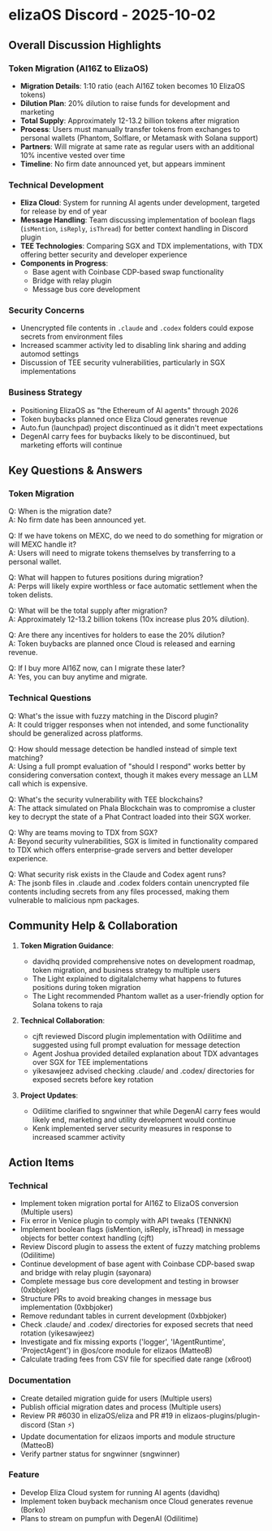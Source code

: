 # elizaOS Discord - 2025-10-02

## Overall Discussion Highlights

### Token Migration (AI16Z to ElizaOS)
- **Migration Details**: 1:10 ratio (each AI16Z token becomes 10 ElizaOS tokens)
- **Dilution Plan**: 20% dilution to raise funds for development and marketing
- **Total Supply**: Approximately 12-13.2 billion tokens after migration
- **Process**: Users must manually transfer tokens from exchanges to personal wallets (Phantom, Solflare, or Metamask with Solana support)
- **Partners**: Will migrate at same rate as regular users with an additional 10% incentive vested over time
- **Timeline**: No firm date announced yet, but appears imminent

### Technical Development
- **Eliza Cloud**: System for running AI agents under development, targeted for release by end of year
- **Message Handling**: Team discussing implementation of boolean flags (`isMention`, `isReply`, `isThread`) for better context handling in Discord plugin
- **TEE Technologies**: Comparing SGX and TDX implementations, with TDX offering better security and developer experience
- **Components in Progress**:
  - Base agent with Coinbase CDP-based swap functionality
  - Bridge with relay plugin
  - Message bus core development

### Security Concerns
- Unencrypted file contents in `.claude` and `.codex` folders could expose secrets from environment files
- Increased scammer activity led to disabling link sharing and adding automod settings
- Discussion of TEE security vulnerabilities, particularly in SGX implementations

### Business Strategy
- Positioning ElizaOS as "the Ethereum of AI agents" through 2026
- Token buybacks planned once Eliza Cloud generates revenue
- Auto.fun (launchpad) project discontinued as it didn't meet expectations
- DegenAI carry fees for buybacks likely to be discontinued, but marketing efforts will continue

## Key Questions & Answers

### Token Migration
Q: When is the migration date?  
A: No firm date has been announced yet.

Q: If we have tokens on MEXC, do we need to do something for migration or will MEXC handle it?  
A: Users will need to migrate tokens themselves by transferring to a personal wallet.

Q: What will happen to futures positions during migration?  
A: Perps will likely expire worthless or face automatic settlement when the token delists.

Q: What will be the total supply after migration?  
A: Approximately 12-13.2 billion tokens (10x increase plus 20% dilution).

Q: Are there any incentives for holders to ease the 20% dilution?  
A: Token buybacks are planned once Cloud is released and earning revenue.

Q: If I buy more AI16Z now, can I migrate these later?  
A: Yes, you can buy anytime and migrate.

### Technical Questions
Q: What's the issue with fuzzy matching in the Discord plugin?  
A: It could trigger responses when not intended, and some functionality should be generalized across platforms.

Q: How should message detection be handled instead of simple text matching?  
A: Using a full prompt evaluation of "should I respond" works better by considering conversation context, though it makes every message an LLM call which is expensive.

Q: What's the security vulnerability with TEE blockchains?  
A: The attack simulated on Phala Blockchain was to compromise a cluster key to decrypt the state of a Phat Contract loaded into their SGX worker.

Q: Why are teams moving to TDX from SGX?  
A: Beyond security vulnerabilities, SGX is limited in functionality compared to TDX which offers enterprise-grade servers and better developer experience.

Q: What security risk exists in the Claude and Codex agent runs?  
A: The jsonb files in .claude and .codex folders contain unencrypted file contents including secrets from any files processed, making them vulnerable to malicious npm packages.

## Community Help & Collaboration

1. **Token Migration Guidance**:
   - davidhq provided comprehensive notes on development roadmap, token migration, and business strategy to multiple users
   - The Light explained to digitalalchemy what happens to futures positions during token migration
   - The Light recommended Phantom wallet as a user-friendly option for Solana tokens to raja

2. **Technical Collaboration**:
   - cjft reviewed Discord plugin implementation with Odilitime and suggested using full prompt evaluation for message detection
   - Agent Joshua provided detailed explanation about TDX advantages over SGX for TEE implementations
   - yikesawjeez advised checking .claude/ and .codex/ directories for exposed secrets before key rotation

3. **Project Updates**:
   - Odilitime clarified to sngwinner that while DegenAI carry fees would likely end, marketing and utility development would continue
   - Kenk implemented server security measures in response to increased scammer activity

## Action Items

### Technical
- Implement token migration portal for AI16Z to ElizaOS conversion (Multiple users)
- Fix error in Venice plugin to comply with API tweaks (TENNKN)
- Implement boolean flags (isMention, isReply, isThread) in message objects for better context handling (cjft)
- Review Discord plugin to assess the extent of fuzzy matching problems (Odilitime)
- Continue development of base agent with Coinbase CDP-based swap and bridge with relay plugin (sayonara)
- Complete message bus core development and testing in browser (0xbbjoker)
- Structure PRs to avoid breaking changes in message bus implementation (0xbbjoker)
- Remove redundant tables in current development (0xbbjoker)
- Check .claude/ and .codex/ directories for exposed secrets that need rotation (yikesawjeez)
- Investigate and fix missing exports ('logger', 'IAgentRuntime', 'ProjectAgent') in @os/core module for elizaos (MatteoB)
- Calculate trading fees from CSV file for specified date range (x6root)

### Documentation
- Create detailed migration guide for users (Multiple users)
- Publish official migration dates and process (Multiple users)
- Review PR #6030 in elizaOS/eliza and PR #19 in elizaos-plugins/plugin-discord (Stan ⚡)
- Update documentation for elizaos imports and module structure (MatteoB)
- Verify partner status for sngwinner (sngwinner)

### Feature
- Develop Eliza Cloud system for running AI agents (davidhq)
- Implement token buyback mechanism once Cloud generates revenue (Borko)
- Plans to stream on pumpfun with DegenAI (Odilitime)